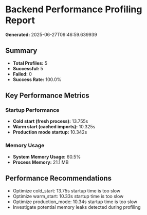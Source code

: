 # Backend Performance Profiling Report

**Generated:** 2025-06-27T09:46:59.639939

## Summary

- **Total Profiles:** 5
- **Successful:** 5
- **Failed:** 0
- **Success Rate:** 100.0%

## Key Performance Metrics

### Startup Performance
- **Cold start (fresh process):** 13.755s
- **Warm start (cached imports):** 10.325s
- **Production mode startup:** 10.342s

### Memory Usage
- **System Memory Usage:** 60.5%
- **Process Memory:** 21.1 MB

## Performance Recommendations

- Optimize cold_start: 13.75s startup time is too slow
- Optimize warm_start: 10.33s startup time is too slow
- Optimize production_mode: 10.34s startup time is too slow
- Investigate potential memory leaks detected during profiling

